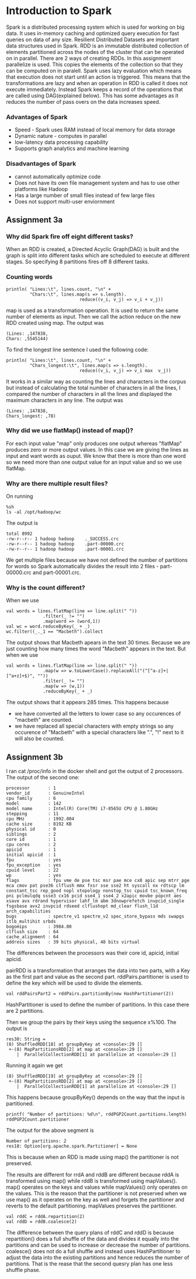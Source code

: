 # Introduction to Spark
Spark is a distributed processing system which is used for working on big data. It uses in-memory caching and optimized query execution for fast queries on data of any size. Resilient Distributed Datasets are important data structures used in Spark.  RDD is an immutable distributed collection of elements partitioned across the nodes of the cluster that can be operated on in parallel.
There are 2 ways of creating RDDs. In this assignment parallelize is used. This copies the elements of the collection so that they can be computed on in paralell. Spark uses lazy evaluation which means that execution does not start until an action is triggered. This means that the transformations are lazy and when an operation in RDD is called it does not execute immediately. Instead Spark keeps a record of the operations that are called using DAG(explained below). This has some advantages as it reduces the number of pass overs on the data increases speed. 

### Advantages of Spark
- Speed - Spark uses RAM instead of local memory for data storage
- Dynamic nature - computes in parallel
- low-latency data processing capability
- Supports graph analytics and machine learning

### Disadvantages of Spark
- cannot automatically optimize code 
- Does not have its own file management system and has to use other platforms like Hadoop
- Has a large number of small files instead of few large files
- Does not support multi-user enviornment

## Assignment 3a

### Why did Spark fire off eight different tasks?
When an RDD is created, a Directed Acyclic Graph(DAG) is built and the graph is split into different tasks which are scheduled to execute at different stages. So specifying 8 partitions  fires off 8 different tasks.

### Counting words
```
println( "Lines:\t", lines.count, "\n" + 
         "Chars:\t", lines.map(s => s.length).
                            reduce((v_i, v_j) => v_i + v_j))
```
map is used as a transformation operation. It is used to return the same number of elements as input. Then we call the action reduce on the new RDD created using map. 
The output was 
```
(Lines: ,147838,
Chars: ,5545144)
```
To find the longest line sentence I used the following code:
```
println( "Lines:\t", lines.count, "\n" + 
         "Chars_longest:\t", lines.map(s => s.length).
                            reduce((v_i, v_j) => v_i max  v_j))
```
It works in a similar way as counting the lines and characters in the corpus but instead of calculating the total number of characters in all the lines, I compared the number of characters in all the lines and displayed the maximum characters in any line.
The output was
```
(Lines: ,147838,
Chars_longest: ,78)
```
### Why did we use flatMap() instead of map()?
For each input value "map" only produces one output whereas "flatMap" produces zero or more output values. In this case we are giving the lines as input and want words as ouput. We know that there is more than one word so we need more than one output value for an input value and so we use flatMap. 

### Why are there multiple result files?
On running 
```
%sh 
ls -al /opt/hadoop/wc
```
The output is
```
total 8992
-rw-r--r-- 1 hadoop hadoop    ._SUCCESS.crc
-rw-r--r-- 1 hadoop hadoop    .part-00000.crc
-rw-r--r-- 1 hadoop hadoop    .part-00001.crc 
```
We get multiple files because we have not defined the number of partitions for words so Spark automatically divides the result into 2 files - part-00000.crc and part-00001.crc.

### Why is the count different?

When we use
```
val words = lines.flatMap(line => line.split(" "))
              .filter(_ != "")
              .map(word => (word,1))
val wc = word.reduceByKey(_ + _)
wc.filter((_._1 == "Macbeth").collect
```
The output shows that Macbeth apears in the text 30 times. Because we are just counting how many times the word "Macbeth" appears in the text.
But when we use  
```
val words = lines.flatMap(line => line.split(" "))
              .map(w => w.toLowerCase().replaceAll("(^[^a-z]+|[^a+z]+$)", ""))
              .filter(_ != "")
              .map(w => (w,1))
              .reduceByKey(_ + _) 
```
The output shows that it appears 285 times. This happens because
- we have converted all the letters to lower case so any occurences of "macbeth" are counted. 
- we have replaced all special characters with empty strings so any occurence of "Macbeth" with a special characters like ".", "!"  next to it will also be counted.

## Assignment 3b

I ran  cat /proc/info in the docker shell and got the output of 2 processors. The output of the second one:
```
processor       : 1
vendor_id       : GenuineIntel
cpu family      : 6
model           : 142
model name      : Intel(R) Core(TM) i7-8565U CPU @ 1.80GHz
stepping        : 11
cpu MHz         : 1992.004
cache size      : 8192 KB
physical id     : 0
siblings        : 2
core id         : 1
cpu cores       : 2
apicid          : 1
initial apicid  : 1
fpu             : yes
fpu_exception   : yes
cpuid level     : 22
wp              : yes
flags           : fpu vme de pse tsc msr pae mce cx8 apic sep mtrr pge mca cmov pat pse36 clflush mmx fxsr sse sse2 ht syscall nx rdtscp lm constant_tsc rep_good nopl xtopology nonstop_tsc cpuid tsc_known_freq pni pclmulqdq ssse3 cx16 pcid sse4_1 sse4_2 x2apic movbe popcnt aes xsave avx rdrand hypervisor lahf_lm abm 3dnowprefetch invpcid_single fsgsbase avx2 invpcid rdseed clflushopt md_clear flush_l1d arch_capabilities
bugs            : spectre_v1 spectre_v2 spec_store_bypass mds swapgs itlb_multihit srbds
bogomips        : 3984.00
clflush size    : 64
cache_alignment : 64
address sizes   : 39 bits physical, 48 bits virtual
```

The differences between the processors was their core id, apicid, initial apicid.


pairRDD is a transformation that arranges the data into two parts, with a Key as the first part and value as the second part.
rddPairs.partitioner is used to define the key which will be used to divide the elements. 
```
val rddPairsPart2 = rddPairs.partitionBy(new HashPartitioner(2))
```
HashPartitioner is used to define the number of partitions.
In this case there are 2 partitions. 

Then we group the pairs by their keys using the sequence x%100. The output is 
```
res30: String =
(8) ShuffledRDD[18] at groupByKey at <console>:29 []
 +-(8) MapPartitionsRDD[2] at map at <console>:29 []
    |  ParallelCollectionRDD[1] at parallelize at <console>:29 []
```

Running it again we get
```
(8) ShuffledRDD[19] at groupByKey at <console>:29 []
 +-(8) MapPartitionsRDD[2] at map at <console>:29 []
    |  ParallelCollectionRDD[1] at parallelize at <console>:29 []
```
This happens because groupByKey() depends on the way that the input is partitioned.

 
```
printf( "Number of partitions: %d\n", rddPGP2Count.partitions.length)
rddPGP2Count.partitioner
```
The output for the above segment is
```
Number of partitions: 2
res18: Option[org.apache.spark.Partitioner] = None
```
This is because when an RDD is made using map() the partitioner is not preserved.

The results are different for rrdA and rddB are different because rddA is transformed using map() while rddB is transformed using mapValues(). 
map() operates on the keys and values while mapValues() only operates on the values. This is the reason that the partitioner is not preserved when we use map() as it operates on the key as well and forgets the partitioner and reverts to the default partitioning. mapValues preserves the partitioner.

```
val rddC = rddA.repartition(2)
val rddD = rddB.coalesce(2)
```
The difference between the query plans of rddC and rddD is because repartition() does a full shuffle of the data and divides it equally into the partitions and can be used to increase or decrease the number of partitions. coalesce() does not do a full shuffle and instead uses HashPartitioner to adjust the data into the existing partitions and hence reduces the number of partitions.
That is the rease that the second quesry plan has one less shuffle phase. 
